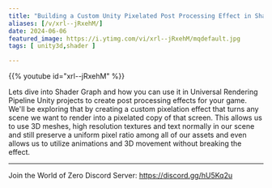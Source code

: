 ```yaml
---
title: "Building a Custom Unity Pixelated Post Processing Effect in Shader Graph"
aliases: [/v/xrl--jRxehM/]
date: 2024-06-06
featured_image: https://i.ytimg.com/vi/xrl--jRxehM/mqdefault.jpg
tags: [ unity3d,shader ]

---
```


{{% youtube id="xrl--jRxehM" %}}

Lets dive into Shader Graph and how you can use it in Universal Rendering Pipeline Unity projects to create post processing effects for your game. We'll be exploring that by creating a custom pixelation effect that turns any scene we want to render into a pixelated copy of that screen. This allows us to use 3D meshes, high resolution textures and text normally in our scene and still preserve a uniform pixel ratio among all of our assets and even allows us to utilize animations and 3D movement without breaking the effect.

***

Join the World of Zero Discord Server: https://discord.gg/hU5Kq2u